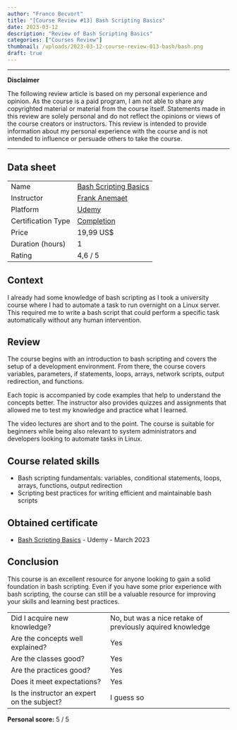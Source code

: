 ```yaml
---
author: "Franco Becvort"
title: "[Course Review #13] Bash Scripting Basics"
date: 2023-03-12
description: "Review of Bash Scripting Basics"
categories: ["Courses Review"]
thumbnail: /uploads/2023-03-12-course-review-013-bash/bash.png
draft: true
---
```


---

**Disclaimer**

The following review article is based on my personal experience and opinion. As the course is a paid program, I am not able to share any copyrighted material or material from the course itself. Statements made in this review are solely personal and do not reflect the opinions or views of the course creators or instructors. This review is intended to provide information about my personal experience with the course and is not intended to influence or persuade others to take the course.

---

## Data sheet

|                    |                                                                                                   |
| ------------------ | ------------------------------------------------------------------------------------------------- |
| Name               | [Bash Scripting Basics](https://www.udemy.com/course/bash-scripting-basics/)                      |
| Instructor         | [Frank Anemaet](https://www.udemy.com/user/frank-anemaet/)                                        |
| Platform           | [Udemy](https://www.udemy.com/)                                                                   |
| Certification Type | [Completion](https://support.udemy.com/hc/en-us/sections/360011037194-Certificates-of-Completion) |
| Price              | 19,99 US$                                                                                         |
| Duration \(hours\) | 1                                                                                                 |
| Rating             | 4,6 / 5                                                                                           |

## Context

I already had some knowledge of bash scripting as I took a university course where I had to automate a task to run overnight on a Linux server. This required me to write a bash script that could perform a specific task automatically without any human intervention.

## Review

The course begins with an introduction to bash scripting and covers the setup of a development environment. From there, the course covers variables, parameters, if statements, loops, arrays, network scripts, output redirection, and functions.

Each topic is accompanied by code examples that help to understand the concepts better. The instructor also provides quizzes and assignments that allowed me to test my knowledge and practice what I learned.

The video lectures are short and to the point. The course is suitable for beginners while being also relevant to system administrators and developers looking to automate tasks in Linux.

## Course related skills

- Bash scripting fundamentals: variables, conditional statements, loops, arrays, functions, output redirection
- Scripting best practices for writing efficient and maintainable bash scripts

## Obtained certificate

- [Bash Scripting Basics](https://udemy-certificate.s3.amazonaws.com/pdf/UC-94ed9987-2882-48ec-9ea6-4054acf969cb.pdf) - Udemy - March 2023

## Conclusion

This course is an excellent resource for anyone looking to gain a solid foundation in bash scripting. Even if you have some prior experience with bash scripting, the course can still be a valuable resource for improving your skills and learning best practices.

|                                             |                                                           |
| ------------------------------------------- | --------------------------------------------------------- |
| Did I acquire new knowledge?                | No, but was a nice retake of previously aquired knowledge |
| Are the concepts well explained?            | Yes                                                       |
| Are the classes good?                       | Yes                                                       |
| Are the practices good?                     | Yes                                                       |
| Does it meet expectations?                  | Yes                                                       |
| Is the instructor an expert on the subject? | I guess so                                                |

**Personal score:** 5 / 5
